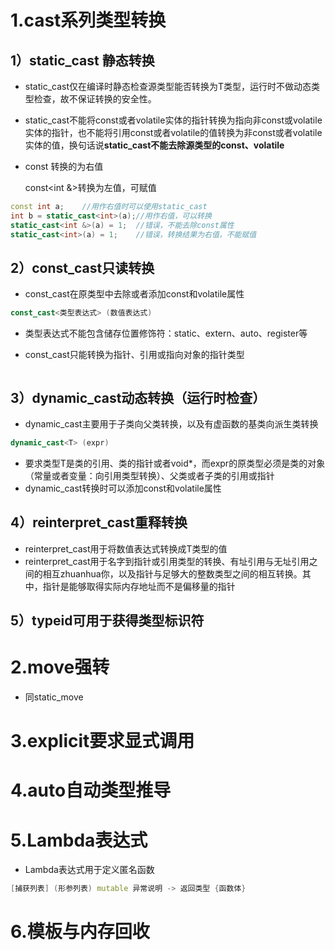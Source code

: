 # 1.cast系列类型转换

## 1）static_cast 静态转换

- static_cast仅在编译时静态检查源类型能否转换为T类型，运行时不做动态类型检查，故不保证转换的安全性。

- static_cast不能将const或者volatile实体的指针转换为指向非const或volatile实体的指针，也不能将引用const或者volatile的值转换为非const或者volatile实体的值，换句话说**static_cast不能去除源类型的const、volatile**

- const<int> 转换的为右值

  const<int &>转换为左值，可赋值

```c++
const int a;	//用作右值时可以使用static_cast
int b = static_cast<int>(a);//用作右值，可以转换
static_cast<int &>(a) = 1;	//错误，不能去除const属性
static_cast<int>(a) = 1;	//错误，转换结果为右值，不能赋值
```



## 2）const_cast只读转换

- const_cast在原类型中去除或者添加const和volatile属性

```c++
const_cast<类型表达式> (数值表达式)
```

- 类型表达式不能包含储存位置修饰符：static、extern、auto、register等

- const_cast只能转换为指针、引用或指向对象的指针类型

```c++
```

## 3）dynamic_cast动态转换（运行时检查）

- dynamic_cast主要用于子类向父类转换，以及有虚函数的基类向派生类转换

```c++
dynamic_cast<T> (expr)
```

- 要求类型T是类的引用、类的指针或者void*，而expr的原类型必须是类的对象（常量或者变量：向引用类型转换）、父类或者子类的引用或指针
- dynamic_cast转换时可以添加const和volatile属性

## 4）reinterpret_cast重释转换

- reinterpret_cast用于将数值表达式转换成T类型的值
- reinterpret_cast用于名字到指针或引用类型的转换、有址引用与无址引用之间的相互zhuanhua你，以及指针与足够大的整数类型之间的相互转换。其中，指针是能够取得实际内存地址而不是偏移量的指针

## 5）typeid可用于获得类型标识符







# 2.move强转

- 同static_move



# 3.explicit要求显式调用



# 4.auto自动类型推导



# 5.Lambda表达式

- Lambda表达式用于定义匿名函数

```c++
[捕获列表] (形参列表) mutable 异常说明 -> 返回类型 {函数体}
```



# 6.模板与内存回收

